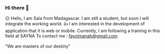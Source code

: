 ### Hi there 👋

😐 Hello, I am Sala from Madagascar. I am still a student, but soon I will integrate the working world.
👍 I am interested in the development of application that it is web or mobile.
Currently, I am following a training in this field at SAYNA
To contact me : fayolmanah@gmail.com
<br><br>
"We are masters of our destiny"
